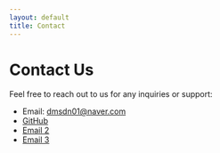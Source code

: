 ```yaml
---
layout: default
title: Contact
---
```


# Contact Us

Feel free to reach out to us for any inquiries or support:

- Email: dmsdn01@naver.com
- [GitHub](https://github.com/lyeong1010)
- [Email 2](mailto:lyeongeun1010@naver.com)
- [Email 3](mailto:sohee2125@gmail.com)